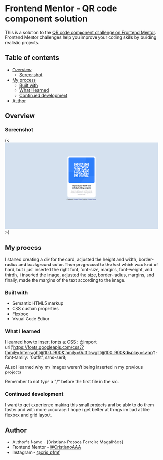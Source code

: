 # Frontend Mentor - QR code component solution

This is a solution to the [QR code component challenge on Frontend Mentor](https://www.frontendmentor.io/challenges/qr-code-component-iux_sIO_H). Frontend Mentor challenges help you improve your coding skills by building realistic projects. 

## Table of contents

- [Overview](#overview)
  - [Screenshot](#screenshot)
- [My process](#my-process)
  - [Built with](#built-with)
  - [What I learned](#what-i-learned)
  - [Continued development](#continued-development)
- [Author](#author)

## Overview

### Screenshot

(<![mythirdproject.png](mythirdproject.png)>)

## My process
I started creating a div for the card, adjusted the height and width, border-radius and background color. Then progressed to the text which was kind of hard, but i just inserted the right font, font-size, margins, font-weight, and thirdly, i inserted the image, adjusted the size, border-radius, margins, and finally, made the margins of the text according to the image. 

### Built with

- Semantic HTML5 markup
- CSS custom properties
- Flexbox
- Visual Code Editor

### What I learned
I learned how to insert fonts at CSS :
@import url('https://fonts.googleapis.com/css2?family=Inter:wght@100..900&family=Outfit:wght@100..900&display=swap');
    font-family: 'Outfit', sans-serif;

ALso i learned why my images weren't being inserted in my previous projects
  <!--<img src="images/image-qr-code.png"/>-->
Remember to not type a "/" before the first file in the src.

### Continued development
I want to get experience making this small projects and be able to do them faster and with more accuracy. I hope i get better at things im bad at like flexbox and grid layout.

## Author

- Author's Name - [Cristiano Pessoa Ferreira Magalhães]
- Frontend Mentor - [@CristianoAAA](https://www.frontendmentor.io/profile/CristianoAAA)
- Instagram - [@cris_pfmf](https://www.instagram.com/cris_pfmf/)

